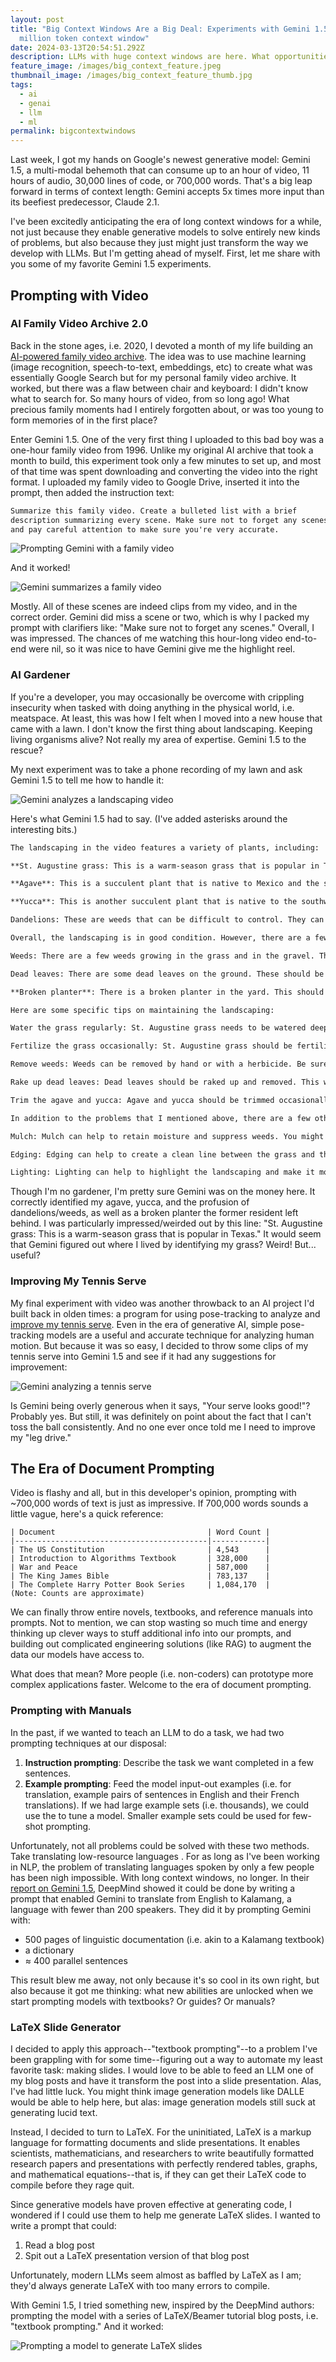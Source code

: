 ```yaml
---
layout: post
title: "Big Context Windows Are a Big Deal: Experiments with Gemini 1.5's 1
  million token context window"
date: 2024-03-13T20:54:51.292Z
description: LLMs with huge context windows are here. What opportunities do they unlock?
feature_image: /images/big_context_feature.jpeg
thumbnail_image: /images/big_context_feature_thumb.jpg
tags:
  - ai
  - genai
  - llm
  - ml
permalink: bigcontextwindows
---
```

Last week, I got my hands on Google's newest generative model: Gemini 1.5, a multi-modal behemoth that can consume up to an hour of video, 11 hours of audio, 30,000 lines of code, or 700,000 words. That's a big leap forward in terms of context length: Gemini accepts 5x times more input than its beefiest predecessor, Claude 2.1.

I've been excitedly anticipating the era of long context windows for a while, not just because they enable generative models to solve entirely new kinds of problems, but also because they just might just transform the way we develop with LLMs. But I'm getting ahead of myself. First, let me share with you some of my favorite Gemini 1.5 experiments.

## P﻿rompting with Video

### AI Family Video Archive 2.0

Back in the stone ages, i.e. 2020, I devoted a month of my life building an [AI-powered family video archive](https://www.youtube.com/watch?si=TC6gJuC1VcaBvFN5&v=_IeS1m8r6SY&feature=youtu.be). The idea was to use machine learning (image recognition, speech-to-text, embeddings, etc) to create what was essentially Google Search but for my personal family video archive. It worked, but there was a flaw between chair and keyboard: I didn't know what to search for. So many hours of video, from so long ago! What precious family moments had I entirely forgotten about, or was too young to form memories of in the first place?

Enter Gemini 1.5. One of the very first thing I uploaded to this bad boy was a one-hour family video from 1996. Unlike my original AI archive that took a month to build, this experiment took only a few minutes to set up, and most of that time was spent downloading and converting the video into the right format. I uploaded my family video to Google Drive, inserted it into the prompt, then added the instruction text:

```markdown
Summarize this family video. Create a bulleted list with a brief 
description summarizing every scene. Make sure not to forget any scenes, 
and pay careful attention to make sure you're very accurate.
```

![Prompting Gemini with a family video](/images/1996_video_prompt.png "Summarizing an hour-long family video from 1996")

A﻿nd it worked!

![Gemini summarizes a family video](/images/1996_model_summary.png "Family video play by play")

Mostly. All of these scenes are indeed clips from my video, and in the correct order. Gemini did miss a scene or two, which is why I packed my prompt with clarifiers like: "Make sure not to forget any scenes." Overall, I was impressed. The chances of me watching this hour-long video end-to-end were nil, so it was nice to have Gemini give me the highlight reel.

### A﻿I Gardener

If you're a developer, you may occasionally be overcome with crippling insecurity when tasked with doing anything in the physical world, i.e. meatspace. At least, this was how I felt when I moved into a new house that came with a lawn. I don't know the first thing about landscaping. Keeping living organisms alive? Not really my area of expertise. Gemini 1.5 to the rescue?

My next experiment was to take a phone recording of my lawn and ask Gemini 1.5 to tell me how to handle it:

![Gemini analyzes a landscaping video](/images/landscaping_prompt.png "Asking Gemini for help with landscaping")

Here's what Gemini 1.5 had to say. (I've added asterisks around the interesting bits.)

```markdown
The landscaping in the video features a variety of plants, including:

**St. Augustine grass: This is a warm-season grass that is popular in Texas. It is relatively low-maintenance, but it does need to be watered regularly and fertilized occasionally.**

**Agave**: This is a succulent plant that is native to Mexico and the southwestern United States. It is very drought-tolerant and does not need to be watered often.

**Yucca**: This is another succulent plant that is native to the southwestern United States. It is also very drought-tolerant and does not need to be watered often.

Dandelions: These are weeds that can be difficult to control. They can be removed by hand or with a herbicide.

Overall, the landscaping is in good condition. However, there are a few problems that I see:

Weeds: There are a few weeds growing in the grass and in the gravel. These can be removed by hand or with a herbicide.

Dead leaves: There are some dead leaves on the ground. These should be raked up and removed.

**Broken planter**: There is a broken planter in the yard. This should be removed and replaced.

Here are some specific tips on maintaining the landscaping:

Water the grass regularly: St. Augustine grass needs to be watered deeply and infrequently. Water it once or twice a week, depending on the weather.

Fertilize the grass occasionally: St. Augustine grass should be fertilized once or twice a year. Use a fertilizer that is specifically designed for St. Augustine grass.

Remove weeds: Weeds can be removed by hand or with a herbicide. Be sure to use a herbicide that is safe for St. Augustine grass.

Rake up dead leaves: Dead leaves should be raked up and removed. This will help to prevent the spread of disease.

Trim the agave and yucca: Agave and yucca should be trimmed occasionally to remove dead leaves.

In addition to the problems that I mentioned above, there are a few other things that you might want to consider:

Mulch: Mulch can help to retain moisture and suppress weeds. You might want to consider adding mulch to the gravel areas.

Edging: Edging can help to create a clean line between the grass and the gravel. You might want to consider adding edging to the landscaping.

Lighting: Lighting can help to highlight the landscaping and make it more inviting. You might want to consider adding lighting to the yard.
```

Though I'm no gardener, I'm pretty sure Gemini was on the money here. It correctly identified my agave, yucca, and the profusion of dandelions/weeds, as well as a broken planter the former resident left behind. I was particularly impressed/weirded out by this line: "St. Augustine grass: This is a warm-season grass that is popular in Texas." It would seem that Gemini figured out where I lived by identifying my grass? Weird! But... useful?

### Improving My Tennis Serve

My final experiment with video was another throwback to an AI project I'd built back in olden times: a program for using pose-tracking to analyze and [improve my tennis serve](https://youtu.be/yLrOy2Xedgk?si=yzYPsxG4f7aVzQ6h). Even in the era of generative AI, simple pose-tracking models are a useful and accurate technique for analyzing human motion. But because it was so easy, I decided to throw some clips of my tennis serve into Gemini 1.5 and see if it had any suggestions for improvement:

![Gemini analyzing a tennis serve](/images/screenshot-2024-03-05-at-11.38.40 am.png "Gemini 1.5 analyzes my tennis serves.")

Is Gemini being overly generous when it says, "Your serve looks good!"? Probably yes. But still, it was definitely on point about the fact that I can't toss the ball consistently. And no one ever once told me I need to improve my "leg drive."

## T﻿he Era of Document Prompting

Video is flashy and all, but in this developer's opinion, prompting with ~700,000 words of text is just as impressive. If 700,000 words sounds a little vague, here's a quick reference:

```
| Document                                  | Word Count |
|-------------------------------------------|------------|
| The US Constitution                       | 4,543      |
| Introduction to Algorithms Textbook       | 328,000    |
| War and Peace                             | 587,000    |
| The King James Bible                      | 783,137    |
| The Complete Harry Potter Book Series     | 1,084,170  |
(Note: Counts are approximate)
```

We can finally throw entire novels, textbooks, and reference manuals into prompts. Not to mention, we can stop wasting so much time and energy thinking up clever ways to stuff additional info into our prompts, and building out complicated engineering solutions (like RAG) to augment the data our models have access to.

W﻿hat does that mean? More people (i.e. non-coders) can prototype more complex applications faster. Welcome to the era of document prompting.

### P﻿rompting with Manuals

In the past, if we wanted to teach an LLM to do a task, we had two prompting techniques at our disposal:

1. **Instruction prompting**: Describe the task we want completed in a few sentences.
2. **Example prompting**: Feed the model input-out examples (i.e. for translation, example pairs of sentences in English and their French translations). If we had large example sets (i.e. thousands), we could use the to tune a model. Smaller example sets could be used for few-shot prompting.

Unfortunately, not all problems could be solved with these two methods. Take translating low-resource languages . For as long as I've been working in NLP, the problem of translating languages spoken by only a few people has been nigh impossible. With long context windows, no longer. In their [report on Gemini 1.5](https://storage.googleapis.com/deepmind-media/gemini/gemini_v1_5_report.pdf), DeepMind showed it could be done by writing a prompt that enabled Gemini to translate from English to Kalamang, a language with fewer than 200 speakers. They did it by prompting Gemini with:

* 500 pages of linguistic documentation (i.e. akin to a Kalamang textbook)
* a dictionary
* ≈ 400 parallel sentences

This result blew me away, not only because it's so cool in its own right, but also because it got me thinking: what new abilities are unlocked when we start prompting models with textbooks? Or guides? Or manuals?

### L﻿aTeX Slide Generator

I decided to apply this approach--"textbook prompting"--to a problem I've been grappling with for some time--figuring out a way to automate my least favorite task: making slides. I would love to be able to feed an LLM one of my blog posts and have it transform the post into a slide presentation. Alas, I've had little luck. You might think image generation models like DALLE would be able to help here, but alas: image generation models still suck at generating lucid text.

Instead, I decided to turn to LaTeX. For the uninitiated, LaTeX is a markup language for formatting documents and slide presentations. It enables scientists, mathematicians, and researchers to write beautifully formatted research papers and presentations with perfectly rendered tables, graphs, and mathematical equations--that is, if they can get their LaTeX code to compile before they rage quit.

Since generative models have proven effective at generating code, I wondered if I could use them to help me generate LaTeX slides. I wanted to write a prompt that could:

1. Read a blog post
2. Spit out a LaTeX presentation version of that blog post

Unfortunately, modern LLMs seem almost as baffled by LaTeX as I am; they'd always generate LaTeX with too many errors to compile.

With Gemini 1.5, I tried something new, inspired by the DeepMind authors: prompting the model with a series of LaTeX/Beamer tutorial blog posts, i.e. "textbook prompting." And it worked:

![Prompting a model to generate LaTeX slides](/images/beamer_manual_propmpt.png "Prompting a model to generate LaTeX slides")